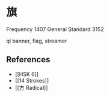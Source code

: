 # 旗
Frequency 1407
General Standard 3152

qí
banner, flag, streamer

## References
- [[HSK 6]]
- [[14 Strokes]]
- [[方 Radical]]